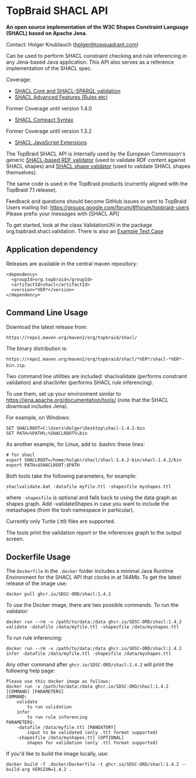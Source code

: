 # TopBraid SHACL API

**An open source implementation of the W3C Shapes Constraint Language (SHACL) based on Apache Jena.**

Contact: Holger Knublauch (holger@topquadrant.com)

Can be used to perform SHACL constraint checking and rule inferencing in any Jena-based Java application.
This API also serves as a reference implementation of the SHACL spec.

Coverage:
* [SHACL Core and SHACL-SPARQL validation](https://www.w3.org/TR/shacl/)
* [SHACL Advanced Features (Rules etc)](https://www.w3.org/TR/shacl-af/)

Former Coverage until version 1.4.0
* [SHACL Compact Syntax](https://w3c.github.io/shacl/shacl-compact-syntax/)

Former Coverage until version 1.3.2
* [SHACL JavaScript Extensions](https://www.w3.org/TR/shacl-js/)

The TopBraid SHACL API is internally used by the European Commission's generic [SHACL-based RDF validator](https://www.itb.ec.europa.eu/shacl/any/upload) (used to validate RDF content against SHACL shapes)
and [SHACL shape validator](https://www.itb.ec.europa.eu/shacl/shacl/upload) (used to validate SHACL shapes themselves).

The same code is used in the TopBraid products (currently aligned with the TopBraid 7.1 release).

Feedback and questions should become GitHub issues or sent to TopBraid Users mailing list:
https://groups.google.com/forum/#!forum/topbraid-users
Please prefix your messages with [SHACL API]

To get started, look at the class ValidationUtil in
the package org.topbraid.shacl.validation.
There is also an [Example Test Case](../master/src/test/java/org/topbraid/shacl/ValidationExample.java)

## Application dependency

Releases are available in the central maven repository:

```
<dependency>
  <groupId>org.topbraid</groupId>
  <artifactId>shacl</artifactId>
  <version>*VER*</version>
</dependency>
```

## Command Line Usage

Download the latest release from:

`https://repo1.maven.org/maven2/org/topbraid/shacl/`

The binary distribution is:

`https://repo1.maven.org/maven2/org/topbraid/shacl/*VER*/shacl-*VER*-bin.zip`.

Two command line utilities are included: shaclvalidate (performs constraint validation) and shaclinfer (performs SHACL rule inferencing).

To use them, set up your environment similar to https://jena.apache.org/documentation/tools/ (note that the SHACL download includes Jena).

For example, on Windows:

```
SET SHACLROOT=C:\Users\Holger\Desktop\shacl-1.4.2-bin
SET PATH=%PATH%;%SHACLROOT%\bin
```

As another example, for Linux, add to .bashrc these lines:

```
# for shacl
export SHACLROOT=/home/holger/shacl/shacl-1.4.2-bin/shacl-1.4.2/bin
export PATH=$SHACLROOT:$PATH 
```

Both tools take the following parameters, for example:

`shaclvalidate.bat -datafile myfile.ttl -shapesfile myshapes.ttl`

where `-shapesfile` is optional and falls back to using the data graph as shapes graph.
Add -validateShapes in case you want to include the metashapes (from the tosh namespace in particular).

Currently only Turtle (.ttl) files are supported.

The tools print the validation report or the inferences graph to the output screen.

## Dockerfile Usage

The `Dockerfile` in the `.docker` folder includes a minimal Java Runtime Environment for the SHACL API that clocks in at 144Mb. To get the latest release of the image use:

```
docker pull ghcr.io/SDSC-ORD/shacl:1.4.2
```

To use the Docker image, there are two possible commands. To run the validator:

```
docker run --rm -v /path/to/data:/data ghcr.io/SDSC-ORD/shacl:1.4.2 validate -datafile /data/myfile.ttl -shapesfile /data/myshapes.ttl
```

To run rule inferencing:

```
docker run --rm -v /path/to/data:/data ghcr.io/SDSC-ORD/shacl:1.4.2 infer -datafile /data/myfile.ttl -shapesfile /data/myshapes.ttl
```

Any other command after `ghcr.io/SDSC-ORD/shacl:1.4.2` will print the following help page:

```
Please use this docker image as follows:
docker run -v /path/to/data:/data ghcr.io/SDSC-ORD/shacl:1.4.2 [COMMAND] [PARAMETERS]
COMMAND:
	validate 
		to run validation
	infer
		to run rule inferencing
PARAMETERS:
	-datafile /data/myfile.ttl [MANDATORY]
		input to be validated (only .ttl format supported)
	-shapesfile /data/myshapes.ttl [OPTIONAL]
		shapes for validation (only .ttl format supported)
```

If you'd like to build the image locally, use:

```
docker build -f .docker/Dockerfile -t ghcr.io/SDSC-ORD/shacl:1.4.2 --build-arg VERSION=1.4.2 .
```
